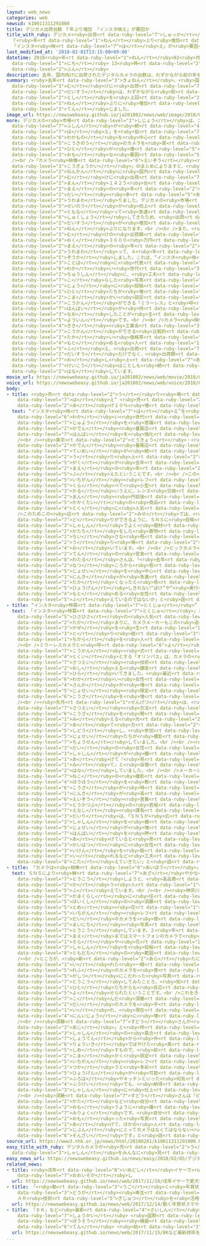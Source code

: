 ```yaml
---
layout: web_news
categories: web
newsid: k10011311291000
title: デジカメ出荷台数 ７年ぶり増加 「インスタ映え」が要因か
title_with_ruby: デジカメ<ruby>出荷<rt data-ruby-level="7">しゅっか</rt></ruby><ruby>台数<rt data-ruby-level="2">だいすう</rt></ruby>
  ７<ruby>年<rt data-ruby-level="1">ねん</rt></ruby>ぶり<ruby>増加<rt data-ruby-level="5">ぞうか</rt></ruby>
  「インスタ<ruby>映<rt data-ruby-level="7">は</rt></ruby>え」が<ruby>要因<rt data-ruby-level="5">よういん</rt></ruby>か
last_modified_at: '2018-02-01T13:15:00+09:00'
datetime: 2018<ruby>年<rt data-ruby-level="1">ねん</rt></ruby>02<ruby>月<rt data-ruby-level="1">がつ</rt></ruby>01<ruby>日<rt
  data-ruby-level="1">にち</rt></ruby> 13<ruby>時<rt data-ruby-level="2">じ</rt></ruby>15<ruby>分<rt
  data-ruby-level="2">ふん</rt></ruby>
description: 去年、国内向けに出荷されたデジタルカメラの台数は、わずかながら前の年を上回り、７年ぶりに増加に転じました。
summary: <ruby>去年<rt data-ruby-level="3">きょねん</rt></ruby>、<ruby>国内<rt data-ruby-level="2">こくない</rt></ruby><ruby>向<rt
  data-ruby-level="3">む</rt></ruby>けに<ruby>出荷<rt data-ruby-level="7">しゅっか</rt></ruby>されたデジタルカメラの<ruby>台数<rt
  data-ruby-level="2">だいすう</rt></ruby>は、わずかながら<ruby>前<rt data-ruby-level="2">まえ</rt></ruby>の<ruby>年<rt
  data-ruby-level="2">とし</rt></ruby>を<ruby>上回<rt data-ruby-level="2">うわまわ</rt></ruby>り、７<ruby>年<rt
  data-ruby-level="1">ねん</rt></ruby>ぶりに<ruby>増加<rt data-ruby-level="5">ぞうか</rt></ruby>に<ruby>転<rt
  data-ruby-level="3">てん</rt></ruby>じました。
image_url: https://newswebeasy.github.io/ja201802/news/web/image/2018/02/01/K10011311291_1802011259_1802011315_01_02.jpg
more: デジカメの<ruby>市場<rt data-ruby-level="2">しじょう</rt></ruby>は、スマートフォンに<ruby>押<rt data-ruby-level="7">お</rt></ruby>されて<ruby>不振<rt
  data-ruby-level="7">ふしん</rt></ruby>が<ruby>続<rt data-ruby-level="4">つづ</rt></ruby>いてきましたが、いわゆる「インスタ<ruby>映<rt
  data-ruby-level="7">は</rt></ruby>え」を<ruby>狙<rt data-ruby-level="7">ねら</rt></ruby>う<ruby>若者<rt
  data-ruby-level="6">わかもの</rt></ruby>を<ruby>中心<rt data-ruby-level="2">ちゅうしん</rt></ruby>に<ruby>高機能<rt
  data-ruby-level="5">こうきのう</rt></ruby>のカメラを<ruby>買<rt data-ruby-level="2">か</rt></ruby>う<ruby>人<rt
  data-ruby-level="1">ひと</rt></ruby>が<ruby>増<rt data-ruby-level="5">ふ</rt></ruby>えていることが<ruby>主<rt
  data-ruby-level="3">おも</rt></ruby>な<ruby>要因<rt data-ruby-level="5">よういん</rt></ruby>です。<br
  /><br />「カメラ<ruby>映像<rt data-ruby-level="6">えいぞう</rt></ruby><ruby>機器<rt data-ruby-level="4">きき</rt></ruby><ruby>工業会<rt
  data-ruby-level="3">こうぎょうかい</rt></ruby>」のまとめによりますと、<ruby>去年<rt data-ruby-level="3">きょねん</rt></ruby>１<ruby>年間<rt
  data-ruby-level="2">ねんかん</rt></ruby>に<ruby>国内<rt data-ruby-level="2">こくない</rt></ruby><ruby>向<rt
  data-ruby-level="3">む</rt></ruby>けに<ruby>出荷<rt data-ruby-level="7">しゅっか</rt></ruby>されたデジタルカメラは、３５２<ruby>万<rt
  data-ruby-level="2">まん</rt></ruby>１４２５<ruby>台<rt data-ruby-level="2">だい</rt></ruby>で、わずかながら<ruby>前<rt
  data-ruby-level="2">まえ</rt></ruby>の<ruby>年<rt data-ruby-level="2">とし</rt></ruby>を１０００<ruby>台<rt
  data-ruby-level="2">だい</rt></ruby><ruby>余<rt data-ruby-level="5">あま</rt></ruby>り<ruby>上回<rt
  data-ruby-level="2">うわまわ</rt></ruby>りました。デジカメの<ruby>市場<rt data-ruby-level="2">しじょう</rt></ruby>は、スマートフォンのカメラの<ruby>性能<rt
  data-ruby-level="5">せいのう</rt></ruby>が<ruby>向上<rt data-ruby-level="3">こうじょう</rt></ruby>するのに<ruby>伴<rt
  data-ruby-level="7">ともな</rt></ruby>って<ruby>急速<rt data-ruby-level="3">きゅうそく</rt></ruby>に<ruby>縮小<rt
  data-ruby-level="6">しゅくしょう</rt></ruby>してきたため、<ruby>出荷<rt data-ruby-level="7">しゅっか</rt></ruby><ruby>台数<rt
  data-ruby-level="2">だいすう</rt></ruby>が<ruby>増加<rt data-ruby-level="5">ぞうか</rt></ruby>したのは７<ruby>年<rt
  data-ruby-level="1">ねん</rt></ruby>ぶりになります。<br /><br />また、<ruby>国内<rt data-ruby-level="2">こくない</rt></ruby><ruby>向<rt
  data-ruby-level="3">む</rt></ruby>けの<ruby>出荷額<rt data-ruby-level="7">しゅっかがく</rt></ruby>も１０２３<ruby>億<rt
  data-ruby-level="4">おく</rt></ruby>３６００<ruby>万円<rt data-ruby-level="2">まんえん</rt></ruby>と<ruby>前<rt
  data-ruby-level="2">まえ</rt></ruby>の<ruby>年<rt data-ruby-level="2">とし</rt></ruby>を８．３％<ruby>上回<rt
  data-ruby-level="2">うわまわ</rt></ruby>って、４<ruby>年<rt data-ruby-level="1">ねん</rt></ruby>ぶりに<ruby>増加<rt
  data-ruby-level="5">ぞうか</rt></ruby>しました。これは、“インスタ<ruby>映<rt data-ruby-level="7">は</rt></ruby>え”という<ruby>言葉<rt
  data-ruby-level="3">ことば</rt></ruby>に<ruby>代表<rt data-ruby-level="3">だいひょう</rt></ruby>されるように、<ruby>若<rt
  data-ruby-level="6">わか</rt></ruby>い<ruby>世代<rt data-ruby-level="3">せだい</rt></ruby>を<ruby>中心<rt
  data-ruby-level="2">ちゅうしん</rt></ruby>に、<ruby>工夫<rt data-ruby-level="7">くふう</rt></ruby>を<ruby>凝<rt
  data-ruby-level="7">こ</rt></ruby>らした<ruby>写真<rt data-ruby-level="3">しゃしん</rt></ruby>をインターネット<ruby>上<rt
  data-ruby-level="1">じょう</rt></ruby>に<ruby>投稿<rt data-ruby-level="7">とうこう</rt></ruby>する<ruby>人<rt
  data-ruby-level="1">ひと</rt></ruby>たちが<ruby>増<rt data-ruby-level="5">ふ</rt></ruby>えていて、スマートフォンのカメラよりも<ruby>細<rt
  data-ruby-level="2">こま</rt></ruby>かい<ruby>設定<rt data-ruby-level="5">せってい</rt></ruby>ができるコンパクトカメラや、レンズの<ruby>交換<rt
  data-ruby-level="7">こうかん</rt></ruby>ができる「ミラーレス」と<ruby>呼<rt data-ruby-level="6">よ</rt></ruby>ばれるカメラなどの<ruby>販売<rt
  data-ruby-level="7">はんばい</rt></ruby>が<ruby>持<rt data-ruby-level="3">も</rt></ruby>ち<ruby>直<rt
  data-ruby-level="3">なお</rt></ruby>したことが<ruby>主<rt data-ruby-level="3">おも</rt></ruby>な<ruby>要因<rt
  data-ruby-level="5">よういん</rt></ruby>です。<br /><br />カメラ<ruby>映像<rt data-ruby-level="6">えいぞう</rt></ruby><ruby>機器<rt
  data-ruby-level="4">きき</rt></ruby><ruby>工業会<rt data-ruby-level="3">こうぎょうかい</rt></ruby>では「レンズ<ruby>交換<rt
  data-ruby-level="7">こうかん</rt></ruby>ができる<ruby>比較的<rt data-ruby-level="7">ひかくてき</rt></ruby><ruby>高<rt
  data-ruby-level="2">たか</rt></ruby>い<ruby>価格帯<rt data-ruby-level="5">かかくたい</rt></ruby>のカメラを<ruby>求<rt
  data-ruby-level="4">もと</rt></ruby>める<ruby>人<rt data-ruby-level="1">ひと</rt></ruby>が<ruby>増<rt
  data-ruby-level="5">ふ</rt></ruby>え、<ruby>出荷<rt data-ruby-level="7">しゅっか</rt></ruby><ruby>台数<rt
  data-ruby-level="2">だいすう</rt></ruby>だけでなく、<ruby>出荷額<rt data-ruby-level="7">しゅっかがく</rt></ruby>も<ruby>押<rt
  data-ruby-level="7">お</rt></ruby>し<ruby>上<rt data-ruby-level="7">あ</rt></ruby>げている。この<ruby>傾向<rt
  data-ruby-level="7">けいこう</rt></ruby>はことしも<ruby>続<rt data-ruby-level="4">つづ</rt></ruby>くのではないか」と<ruby>話<rt
  data-ruby-level="2">はな</rt></ruby>しています。
movie_url: https://newswebeasy.github.io/ja201802/news/web/movie/2018/02/01/k10011311291_201802011718_201802011728.mp4
voice_url: https://newswebeasy.github.io/ja201802/news/web/voice/2018/02/01/k10011311291_201802011718_201802011728.mp3
body:
- title: <ruby>売<rt data-ruby-level="2">う</rt></ruby>り<ruby>場<rt data-ruby-level="2">ば</rt></ruby>も“インスタ<ruby>映<rt
    data-ruby-level="7">は</rt></ruby>え” <ruby>売<rt data-ruby-level="2">う</rt></ruby>り<ruby>上<rt
    data-ruby-level="2">あ</rt></ruby>げ１０％<ruby>増<rt data-ruby-level="5">ぞう</rt></ruby>も
  text: “インスタ<ruby>映<rt data-ruby-level="7">は</rt></ruby>え”を<ruby>狙<rt data-ruby-level="7">ねら</rt></ruby>う<ruby>若<rt
    data-ruby-level="6">わか</rt></ruby>い<ruby>世代<rt data-ruby-level="3">せだい</rt></ruby>のデジタルカメラの<ruby>需要<rt
    data-ruby-level="7">じゅよう</rt></ruby>を<ruby>意識<rt data-ruby-level="5">いしき</rt></ruby>して、<ruby>家電<rt
    data-ruby-level="2">かでん</rt></ruby><ruby>量販店<rt data-ruby-level="7">りょうはんてん</rt></ruby>も<ruby>販売<rt
    data-ruby-level="7">はんばい</rt></ruby>を<ruby>強化<rt data-ruby-level="3">きょうか</rt></ruby>しています。<br
    /><br /><ruby>東京<rt data-ruby-level="2">とうきょう</rt></ruby>・<ruby>有楽町<rt data-ruby-level="3">ゆうらくちょう</rt></ruby>にある<ruby>家電<rt
    data-ruby-level="2">かでん</rt></ruby><ruby>量販店<rt data-ruby-level="7">りょうはんてん</rt></ruby>では、<ruby>低迷<rt
    data-ruby-level="7">ていめい</rt></ruby>が<ruby>続<rt data-ruby-level="4">つづ</rt></ruby>いてきたデジタルカメラの<ruby>売<rt
    data-ruby-level="2">う</rt></ruby>り<ruby>上<rt data-ruby-level="2">あ</rt></ruby>げ<ruby>額<rt
    data-ruby-level="5">がく</rt></ruby>が<ruby>去年<rt data-ruby-level="3">きょねん</rt></ruby>は<ruby>前<rt
    data-ruby-level="2">まえ</rt></ruby>の<ruby>年<rt data-ruby-level="2">とし</rt></ruby>より１０％<ruby>増<rt
    data-ruby-level="5">ふ</rt></ruby>えたということです。<br /><br />この<ruby>店<rt data-ruby-level="2">みせ</rt></ruby>では、<ruby>一眼<rt
    data-ruby-level="5">いちがん</rt></ruby><ruby>レフ<rt data-ruby-level="5">れふ</rt></ruby>のカメラに<ruby>比<rt
    data-ruby-level="5">くら</rt></ruby>べて<ruby>小型<rt data-ruby-level="4">こがた</rt></ruby>で<ruby>軽<rt
    data-ruby-level="3">かる</rt></ruby>いうえに、レンズ<ruby>交換<rt data-ruby-level="7">こうかん</rt></ruby>はできるミラーレスカメラで７<ruby>万<rt
    data-ruby-level="2">まん</rt></ruby><ruby>円前後<rt data-ruby-level="2">えんぜんご</rt></ruby>の<ruby>価格帯<rt
    data-ruby-level="5">かかくたい</rt></ruby>の<ruby>商品<rt data-ruby-level="3">しょうひん</rt></ruby>が<ruby>特<rt
    data-ruby-level="4">とく</rt></ruby>に<ruby>人気<rt data-ruby-level="1">にんき</rt></ruby>だということです。<br
    />このためこの<ruby>店<rt data-ruby-level="2">みせ</rt></ruby>では、<ruby>試<rt data-ruby-level="7">ため</rt></ruby>し<ruby>撮<rt
    data-ruby-level="7">ど</rt></ruby>りができるように、ＳＮＳに<ruby>投稿<rt data-ruby-level="7">とうこう</rt></ruby>される<ruby>写真<rt
    data-ruby-level="3">しゃしん</rt></ruby>でよく<ruby>題材<rt data-ruby-level="4">だいざい</rt></ruby>となるケーキの<ruby>形<rt
    data-ruby-level="2">かたち</rt></ruby>をした<ruby>置物<rt data-ruby-level="4">おきもの</rt></ruby>や<ruby>小<rt
    data-ruby-level="1">ちい</rt></ruby>さな<ruby>瓶<rt data-ruby-level="7">びん</rt></ruby>などを<ruby>売<rt
    data-ruby-level="2">う</rt></ruby>り<ruby>場<rt data-ruby-level="2">ば</rt></ruby>に<ruby>置<rt
    data-ruby-level="4">お</rt></ruby>いています。<br /><br />ビックカメラ<ruby>有楽町<rt data-ruby-level="3">ゆうらくちょう</rt></ruby><ruby>店<rt
    data-ruby-level="2">てん</rt></ruby>の<ruby>宮島<rt data-ruby-level="3">みやじま</rt></ruby><ruby>渉<rt
    data-ruby-level="8">わたる</rt></ruby>さんは、「<ruby>去年<rt data-ruby-level="3">きょねん</rt></ruby>の<ruby>夏<rt
    data-ruby-level="2">なつ</rt></ruby>ころから<ruby>若<rt data-ruby-level="6">わか</rt></ruby>い<ruby>女性<rt
    data-ruby-level="5">じょせい</rt></ruby>を<ruby>中心<rt data-ruby-level="2">ちゅうしん</rt></ruby>にカメラの<ruby>人気<rt
    data-ruby-level="1">にんき</rt></ruby>が<ruby>急激<rt data-ruby-level="6">きゅうげき</rt></ruby>に<ruby>高<rt
    data-ruby-level="2">たか</rt></ruby>くなったと<ruby>感<rt data-ruby-level="3">かん</rt></ruby>じる。スマートフォンのカメラでは、<ruby>表現<rt
    data-ruby-level="5">ひょうげん</rt></ruby>しきれない“ぼけ”や“<ruby>奥行<rt data-ruby-level="7">おくゆ</rt></ruby>き”を<ruby>求<rt
    data-ruby-level="4">もと</rt></ruby>める<ruby>女性<rt data-ruby-level="5">じょせい</rt></ruby>が<ruby>増<rt
    data-ruby-level="5">ふ</rt></ruby>えているのではないか」と<ruby>話<rt data-ruby-level="2">はな</rt></ruby>していました。
- title: “インスタ<ruby>特需<rt data-ruby-level="7">とくじゅ</rt></ruby>” メーカーも<ruby>期待<rt data-ruby-level="3">きたい</rt></ruby>
  text: 「インスタ<ruby>特需<rt data-ruby-level="7">とくじゅ</rt></ruby>」とも<ruby>言<rt data-ruby-level="2">い</rt></ruby>えるデジタルカメラの<ruby>久々<rt
    data-ruby-level="5">ひさびさ</rt></ruby>の<ruby>人気<rt data-ruby-level="1">にんき</rt></ruby>の<ruby>高<rt
    data-ruby-level="2">たか</rt></ruby>まりに、カメラメーカーもこの<ruby>追<rt data-ruby-level="3">お</rt></ruby>い<ruby>風<rt
    data-ruby-level="3">かぜ</rt></ruby>を<ruby>生<rt data-ruby-level="1">い</rt></ruby>かそうと<ruby>取<rt
    data-ruby-level="3">と</rt></ruby>り<ruby>組<rt data-ruby-level="3">く</rt></ruby>みに<ruby>力<rt
    data-ruby-level="1">ちから</rt></ruby>を<ruby>入<rt data-ruby-level="1">い</rt></ruby>れています。<br
    /><br />ミラーレスカメラと<ruby>呼<rt data-ruby-level="6">よ</rt></ruby>ばれるレンズ<ruby>交換<rt
    data-ruby-level="7">こうかん</rt></ruby><ruby>式<rt data-ruby-level="3">しき</rt></ruby>のカメラを<ruby>得意<rt
    data-ruby-level="4">とくい</rt></ruby>とする「オリンパス」は、カメラの<ruby>愛好家<rt data-ruby-level="4">あいこうか</rt></ruby>に<ruby>撮影<rt
    data-ruby-level="7">さつえい</rt></ruby><ruby>技術<rt data-ruby-level="5">ぎじゅつ</rt></ruby>を<ruby>教<rt
    data-ruby-level="2">おし</rt></ruby>える<ruby>講座<rt data-ruby-level="6">こうざ</rt></ruby>を<ruby>開<rt
    data-ruby-level="3">ひら</rt></ruby>いてきました。<ruby>最近<rt data-ruby-level="4">さいきん</rt></ruby>は、<ruby>若<rt
    data-ruby-level="6">わか</rt></ruby>い<ruby>女性<rt data-ruby-level="5">じょせい</rt></ruby>の<ruby>参加<rt
    data-ruby-level="4">さんか</rt></ruby>が<ruby>増<rt data-ruby-level="5">ふ</rt></ruby>えているということで、<ruby>女性<rt
    data-ruby-level="5">じょせい</rt></ruby><ruby>限定<rt data-ruby-level="5">げんてい</rt></ruby>の<ruby>講座<rt
    data-ruby-level="6">こうざ</rt></ruby>を<ruby>増<rt data-ruby-level="5">ふ</rt></ruby>やしているということです。<br
    /><br /><ruby>先月<rt data-ruby-level="1">せんげつ</rt></ruby>は、<ruby>東京都内<rt data-ruby-level="3">とうきょうとない</rt></ruby>でスイーツの<ruby>撮影<rt
    data-ruby-level="7">さつえい</rt></ruby><ruby>方法<rt data-ruby-level="4">ほうほう</rt></ruby>の<ruby>講座<rt
    data-ruby-level="6">こうざ</rt></ruby>を<ruby>開<rt data-ruby-level="3">ひら</rt></ruby>きました。プロのカメラマンがスイーツがおいしそうに<ruby>見<rt
    data-ruby-level="1">み</rt></ruby>える<ruby>光<rt data-ruby-level="2">ひかり</rt></ruby>の<ruby>当<rt
    data-ruby-level="2">あ</rt></ruby>て<ruby>方<rt data-ruby-level="2">かた</rt></ruby>やアングルを<ruby>指導<rt
    data-ruby-level="5">しどう</rt></ruby>し、<ruby>参加<rt data-ruby-level="4">さんか</rt></ruby>した<ruby>女性<rt
    data-ruby-level="5">じょせい</rt></ruby>たちが<ruby>撮影<rt data-ruby-level="7">さつえい</rt></ruby>に<ruby>挑戦<rt
    data-ruby-level="7">ちょうせん</rt></ruby>していました。<br /><br /><ruby>参加<rt data-ruby-level="4">さんか</rt></ruby>した３０<ruby>代<rt
    data-ruby-level="3">だい</rt></ruby>の<ruby>女性<rt data-ruby-level="5">じょせい</rt></ruby>は「きれいな<ruby>写真<rt
    data-ruby-level="3">しゃしん</rt></ruby>が<ruby>撮<rt data-ruby-level="7">と</rt></ruby>れるとインスタグラムに<ruby>上<rt
    data-ruby-level="1">あ</rt></ruby>げて『<ruby>見<rt data-ruby-level="1">み</rt></ruby>て<ruby>見<rt
    data-ruby-level="1">み</rt></ruby>て』と<ruby>自慢<rt data-ruby-level="7">じまん</rt></ruby>したくなります」と<ruby>話<rt
    data-ruby-level="2">はな</rt></ruby>していました。<br /><br />メーカーによりますと、スイーツや<ruby>猫<rt
    data-ruby-level="7">ねこ</rt></ruby>の<ruby>撮影<rt data-ruby-level="7">さつえい</rt></ruby><ruby>方法<rt
    data-ruby-level="4">ほうほう</rt></ruby>を<ruby>教<rt data-ruby-level="2">おし</rt></ruby>える<ruby>講座<rt
    data-ruby-level="6">こうざ</rt></ruby>が<ruby>特<rt data-ruby-level="4">とく</rt></ruby>に<ruby>人気<rt
    data-ruby-level="1">にんき</rt></ruby>が<ruby>高<rt data-ruby-level="2">たか</rt></ruby>いということです。オリンパスの<ruby>映像<rt
    data-ruby-level="6">えいぞう</rt></ruby><ruby>営業<rt data-ruby-level="5">えいぎょう</rt></ruby><ruby>統括部<rt
    data-ruby-level="7">とうかつぶ</rt></ruby>の<ruby>若尾<rt data-ruby-level="7">わかお</rt></ruby><ruby>江梨<rt
    data-ruby-level="7">えなし</rt></ruby><ruby>課長<rt data-ruby-level="4">かちょう</rt></ruby><ruby>代理<rt
    data-ruby-level="3">だいり</rt></ruby>は、「ＳＮＳが<ruby>広<rt data-ruby-level="2">ひろ</rt></ruby>がったことで、スマートフォンよりもっときれいな<ruby>写真<rt
    data-ruby-level="3">しゃしん</rt></ruby>を<ruby>撮<rt data-ruby-level="7">と</rt></ruby>りたいという<ruby>女性<rt
    data-ruby-level="5">じょせい</rt></ruby>が<ruby>増<rt data-ruby-level="5">ふ</rt></ruby>えたことがカメラの<ruby>販売<rt
    data-ruby-level="7">はんばい</rt></ruby>を<ruby>押<rt data-ruby-level="7">お</rt></ruby>し<ruby>上<rt
    data-ruby-level="7">あ</rt></ruby>げていると<ruby>思<rt data-ruby-level="2">おも</rt></ruby>います。われわれメーカーも、<ruby>開発<rt
    data-ruby-level="3">かいはつ</rt></ruby>に<ruby>女性<rt data-ruby-level="5">じょせい</rt></ruby>の<ruby>意見<rt
    data-ruby-level="3">いけん</rt></ruby>を<ruby>取<rt data-ruby-level="3">と</rt></ruby>り<ruby>入<rt
    data-ruby-level="3">い</rt></ruby>れるなど<ruby>工夫<rt data-ruby-level="7">くふう</rt></ruby>をしながら、ニーズに<ruby>応<rt
    data-ruby-level="8">こた</rt></ruby>えていきたい」と<ruby>話<rt data-ruby-level="2">はな</rt></ruby>していました。
- title: 「カメラは<ruby>相棒<rt data-ruby-level="6">あいぼう</rt></ruby>」インスタ<ruby>女子<rt data-ruby-level="1">じょし</rt></ruby>
  text: ＳＮＳにより<ruby>鮮<rt data-ruby-level="7">あざ</rt></ruby>やかな<ruby>写真<rt data-ruby-level="3">しゃしん</rt></ruby>を<ruby>投稿<rt
    data-ruby-level="7">とうこう</rt></ruby>しようと、<ruby>高品質<rt data-ruby-level="5">こうひんしつ</rt></ruby>なカメラを<ruby>買<rt
    data-ruby-level="2">か</rt></ruby>う<ruby>人<rt data-ruby-level="1">ひと</rt></ruby>が<ruby>増<rt
    data-ruby-level="5">ふ</rt></ruby>えています。<br /><br /><ruby>神奈川県<rt data-ruby-level="8">かながわけん</rt></ruby><ruby>鎌倉市<rt
    data-ruby-level="7">かまくらし</rt></ruby>に<ruby>住<rt data-ruby-level="3">す</rt></ruby>む<ruby>保育士<rt
    data-ruby-level="5">ほいくし</rt></ruby>の<ruby>須藤<rt data-ruby-level="7">すどう</rt></ruby><ruby>留<rt
    data-ruby-level="5">とめ</rt></ruby><ruby>花<rt data-ruby-level="1">はな</rt></ruby>さん（２３）は、デジタル<ruby>一眼<rt
    data-ruby-level="5">いちがん</rt></ruby><ruby>レフ<rt data-ruby-level="5">れふ</rt></ruby>をはじめ６<ruby>台<rt
    data-ruby-level="2">だい</rt></ruby>のカメラを<ruby>使<rt data-ruby-level="3">つか</rt></ruby>い、インスタグラムに<ruby>毎日<rt
    data-ruby-level="2">まいにち</rt></ruby><ruby>写真<rt data-ruby-level="3">しゃしん</rt></ruby>を<ruby>投稿<rt
    data-ruby-level="7">とうこう</rt></ruby>しています。２<ruby>年<rt data-ruby-level="1">ねん</rt></ruby>ほど<ruby>前<rt
    data-ruby-level="2">まえ</rt></ruby>まではスマートフォンのカメラで<ruby>撮<rt data-ruby-level="7">と</rt></ruby>った<ruby>空<rt
    data-ruby-level="1">そら</rt></ruby>や<ruby>花<rt data-ruby-level="1">ばな</rt></ruby>などの<ruby>写真<rt
    data-ruby-level="3">しゃしん</rt></ruby>を<ruby>投稿<rt data-ruby-level="7">とうこう</rt></ruby>していましたが、「いいね！」をもらえるのは<ruby>友達<rt
    data-ruby-level="8">ともだち</rt></ruby>の<ruby>範囲<rt data-ruby-level="7">はんい</rt></ruby>にとどまっていました。<br
    /><br />ところが、<ruby>新<rt data-ruby-level="2">あら</rt></ruby>たに<ruby>手<rt data-ruby-level="1">て</rt></ruby>に<ruby>入<rt
    data-ruby-level="1">い</rt></ruby>れた<ruby>一眼<rt data-ruby-level="5">いちがん</rt></ruby><ruby>レフ<rt
    data-ruby-level="5">れふ</rt></ruby>のカメラを<ruby>使<rt data-ruby-level="3">つか</rt></ruby>ってより<ruby>画質<rt
    data-ruby-level="5">がしつ</rt></ruby>にこだわった<ruby>写真<rt data-ruby-level="3">しゃしん</rt></ruby>を<ruby>投稿<rt
    data-ruby-level="7">とうこう</rt></ruby>してみたことろ、<ruby>知<rt data-ruby-level="2">し</rt></ruby>らない<ruby>人<rt
    data-ruby-level="1">ひと</rt></ruby>たちからも<ruby>反応<rt data-ruby-level="5">はんのう</rt></ruby>が<ruby>寄<rt
    data-ruby-level="5">よ</rt></ruby>せられたということです。<br />これをきっかけに<ruby>写真<rt data-ruby-level="3">しゃしん</rt></ruby>にのめり<ruby>込<rt
    data-ruby-level="7">こ</rt></ruby>んだ<ruby>須藤<rt data-ruby-level="7">すどう</rt></ruby>さんは、さらに５<ruby>台<rt
    data-ruby-level="2">だい</rt></ruby>のカメラを<ruby>手<rt data-ruby-level="1">て</rt></ruby>に<ruby>入<rt
    data-ruby-level="1">い</rt></ruby>れ、<ruby>現在<rt data-ruby-level="5">げんざい</rt></ruby>は、フォロアーが１８００<ruby>人以上<rt
    data-ruby-level="4">にんいじょう</rt></ruby>に<ruby>増<rt data-ruby-level="5">ふ</rt></ruby>えたということです。<br
    /><br /><ruby>須藤<rt data-ruby-level="7">すどう</rt></ruby>さんが<ruby>特<rt data-ruby-level="4">とく</rt></ruby>にこだわっているのは、「ボケ<ruby>味<rt
    data-ruby-level="3">あじ</rt></ruby>」と<ruby>呼<rt data-ruby-level="6">よ</rt></ruby>ばれる<ruby>写真<rt
    data-ruby-level="3">しゃしん</rt></ruby>の<ruby>風合<rt data-ruby-level="2">ふうあ</rt></ruby>いです。レンズの<ruby>焦点<rt
    data-ruby-level="7">しょうてん</rt></ruby>から<ruby>外<rt data-ruby-level="2">はず</rt></ruby>れた<ruby>領域<rt
    data-ruby-level="6">りょういき</rt></ruby>でぼやけた<ruby>美<rt data-ruby-level="3">うつく</rt></ruby>しさを<ruby>示<rt
    data-ruby-level="5">しめ</rt></ruby>すもので、<ruby>絞<rt data-ruby-level="7">しぼ</rt></ruby>りなどを<ruby>細<rt
    data-ruby-level="2">こま</rt></ruby>かく<ruby>設定<rt data-ruby-level="5">せってい</rt></ruby>できる<ruby>一眼<rt
    data-ruby-level="5">いちがん</rt></ruby><ruby>レフ<rt data-ruby-level="5">れふ</rt></ruby>カメラなどを<ruby>使<rt
    data-ruby-level="3">つか</rt></ruby>うと<ruby>多彩<rt data-ruby-level="7">たさい</rt></ruby>な<ruby>表現<rt
    data-ruby-level="5">ひょうげん</rt></ruby>が<ruby>可能<rt data-ruby-level="5">かのう</rt></ruby>になります。これによって、<ruby>風呂場<rt
    data-ruby-level="7">ふろば</rt></ruby>やキッチンといった<ruby>何気<rt data-ruby-level="2">なにげ</rt></ruby>ない<ruby>風景<rt
    data-ruby-level="4">ふうけい</rt></ruby>でも、<ruby>納得<rt data-ruby-level="7">なっとく</rt></ruby>のゆく<ruby>写真<rt
    data-ruby-level="3">しゃしん</rt></ruby>に<ruby>仕上<rt data-ruby-level="3">しあ</rt></ruby>がるということです。<br
    /><br /><ruby>須藤<rt data-ruby-level="7">すどう</rt></ruby>さんは「ピントの<ruby>合<rt data-ruby-level="2">あ</rt></ruby>わせ<ruby>方<rt
    data-ruby-level="2">かた</rt></ruby>など<ruby>自分<rt data-ruby-level="2">じぶん</rt></ruby>の<ruby>思<rt
    data-ruby-level="2">おも</rt></ruby>うように<ruby>撮<rt data-ruby-level="7">と</rt></ruby>れるのがスマートフォンではないカメラの<ruby>魅力<rt
    data-ruby-level="7">みりょく</rt></ruby>です。<ruby>自分<rt data-ruby-level="2">じぶん</rt></ruby>がいいなと<ruby>思<rt
    data-ruby-level="2">おも</rt></ruby>った<ruby>写真<rt data-ruby-level="3">しゃしん</rt></ruby>をインスタグラムに<ruby>上<rt
    data-ruby-level="1">あ</rt></ruby>げて、ほかの<ruby>人<rt data-ruby-level="1">ひと</rt></ruby>から『いいね！』がもらえると、すごくうれしいです。<ruby>自分<rt
    data-ruby-level="2">じぶん</rt></ruby>にとってカメラはなくてはならない<ruby>相棒<rt data-ruby-level="6">あいぼう</rt></ruby>のような<ruby>存在<rt
    data-ruby-level="6">そんざい</rt></ruby>です」と<ruby>話<rt data-ruby-level="2">はな</rt></ruby>していました。
source_url: https://www3.nhk.or.jp/news/html/20180201/k10011311291000.html
easy_title_with_ruby: デジタルカメラが<ruby>売<rt data-ruby-level="2">う</rt></ruby>れる きれいな<ruby>写真<rt
  data-ruby-level="3">しゃしん</rt></ruby>をみんなに<ruby>見<rt data-ruby-level="1">み</rt></ruby>せたい
easy_news_url: https://newswebeasy.github.io/news/easy/2018/02/05/デジタルカメラが売れる-きれいな写真をみんなに見せたい
related_news:
- title: <ruby>戌年<rt data-ruby-level="8">いぬどし</rt></ruby>イヤーで<ruby>愛犬家<rt data-ruby-level="4">あいけんか</rt></ruby>も<ruby>大忙<rt
    data-ruby-level="7">おおいそが</rt></ruby>し
  url: https://newswebeasy.github.io/news/web/2017/11/28/戌年イヤーで愛犬家も大忙し
- title: 「<ruby>動<rt data-ruby-level="3">うご</rt></ruby>く<ruby>年賀状<rt data-ruby-level="5">ねんがじょう</rt></ruby>」スマホかざすと<ruby>動画<rt
    data-ruby-level="3">どうが</rt></ruby><ruby>再生<rt data-ruby-level="5">さいせい</rt></ruby>
    ＡＲ<ruby>技術<rt data-ruby-level="5">ぎじゅつ</rt></ruby>を<ruby>活用<rt data-ruby-level="2">かつよう</rt></ruby>
  url: https://newswebeasy.github.io/news/web/2017/12/14/動く年賀状スマホかざすと動画再生-AR技術を活用
- title: 「８Ｋ」など<ruby>最新<rt data-ruby-level="4">さいしん</rt></ruby><ruby>技術<rt data-ruby-level="5">ぎじゅつ</rt></ruby>を<ruby>紹介<rt
    data-ruby-level="7">しょうかい</rt></ruby> <ruby>国際<rt data-ruby-level="5">こくさい</rt></ruby><ruby>放送<rt
    data-ruby-level="3">ほうそう</rt></ruby><ruby>機器<rt data-ruby-level="4">きき</rt></ruby><ruby>展<rt
    data-ruby-level="6">てん</rt></ruby> <ruby>始<rt data-ruby-level="3">はじ</rt></ruby>まる
  url: https://newswebeasy.github.io/news/web/2017/11/15/8Kなど最新技術を紹介-国際放送機器展-始まる
...
```

